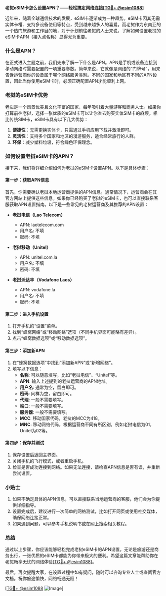 **老挝eSIM卡怎么设置APN？——轻松搞定网络连接[[TG💪+ @esim1088](https://t.me/s/esim1088)]**

近年来，随着全球通信技术的发展，eSIM卡逐渐成为一种趋势。eSIM卡因其无需实体卡槽、支持多设备使用等特点，受到越来越多人的喜爱。而老挝作为东南亚的一个热门旅游和工作目的地，对于计划前往老挝的人士来说，了解如何设置老挝的eSIM卡APN（接入点名称）显得尤为重要。

### 什么是APN？

在正式进入主题之前，我们先来了解一下什么是APN。APN是手机或设备连接到移动网络时需要配置的一项重要参数。简单来说，它就像是网络的“门牌号”，用来告诉运营商你的设备属于哪个网络服务类别。不同的国家和地区有不同的APN设置，因此当你使用eSIM卡时，必须正确配置APN才能顺利上网。

### 老挝的eSIM卡优势

老挝是一个风景优美且文化丰富的国家，每年吸引着大量游客和商务人士。如果你打算前往老挝，选择一张优质的eSIM卡可以让你省去购买实体SIM卡的麻烦。相比传统SIM卡，eSIM卡具有以下几大优势：

1. **便捷性**：无需更换实体卡，只需通过手机应用下载并激活即可。
2. **灵活性**：支持多个国家和地区的漫游服务，适合经常旅行的人群。
3. **环保**：减少塑料垃圾，符合绿色环保理念。

### 如何设置老挝eSIM卡的APN？

接下来，我们将详细介绍如何为老挝的eSIM卡设置APN。以下是具体步骤：

#### 第一步：获取APN信息

首先，你需要确认老挝本地运营商提供的APN信息。通常情况下，运营商会在其官方网站上提供这些信息。如果你已经购买了老挝的eSIM卡，也可以直接联系客服获取APN设置指南。以下是一些常见的老挝运营商及其推荐的APN设置：

- **老挝电信（Lao Telecom）**
  - APN: laotelecom.com
  - 用户名: 不填
  - 密码: 不填

- **老挝移动（Unitel）**
  - APN: unitel.com.la
  - 用户名: 不填
  - 密码: 不填

- **老挝沃达丰（Vodafone Laos）**
  - APN: vodafone.la
  - 用户名: 不填
  - 密码: 不填

#### 第二步：进入手机设置

1. 打开手机的“设置”菜单。
2. 找到“蜂窝网络”或“移动网络”选项（不同手机界面可能略有差异）。
3. 点击“蜂窝数据选项”或“移动数据选项”。

#### 第三步：添加新APN

1. 在“蜂窝数据选项”中找到“添加新APN”或“新增网络”。
2. 填写以下信息：
   - **名称**: 可以随意填写，比如“老挝电信”、“Unitel”等。
   - **APN**: 输入上述提到的老挝运营商的APN地址。
   - **用户名**: 通常为空，留白即可。
   - **密码**: 同样为空，留白即可。
   - **代理**: 一般不需要填写。
   - **端口**: 一般不需要填写。
   - **服务器**: 一般不需要填写。
   - **MCC**: 移动国家代码，老挝的MCC为418。
   - **MNC**: 移动网络代码，根据运营商不同有所区别，例如老挝电信为01，Unitel为02等。

#### 第四步：保存并测试

1. 保存设置后返回主界面。
2. 关闭手机的飞行模式，或者重启手机。
3. 检查是否成功连接到网络。如果无法连接，请检查APN信息是否有误，并重新尝试设置。

### 小贴士

1. 如果不确定具体的APN信息，可以直接联系当地运营商的客服，他们会为你提供详细指导。
2. 设置完成后，建议进行一次简单的网络测试，比如打开网页或使用社交媒体，确保网络连接正常。
3. 如果遇到问题，可以参考手机说明书或在网上搜索相关教程。

### 总结

通过以上步骤，你应该能够轻松完成老挝eSIM卡的APN设置。无论是旅游还是商务出行，一张优质的eSIM卡都能为你带来极大的便利。希望这篇文章能帮助你在老挝畅享无忧的网络体验[[TG💪+ @esim1088](https://t.me/s/esim1088)]。

最后，再次提醒大家，在设置过程中如有疑问，随时可以咨询专业人士或查阅官方文档。祝你旅途愉快，网络畅通无阻！

[[TG💪+ @esim1088](https://t.me/s/esim1088) ![Image](https://i.postimg.cc/4NQfJmqS/Snipaste-2025-05-13-00-14-12.png)]